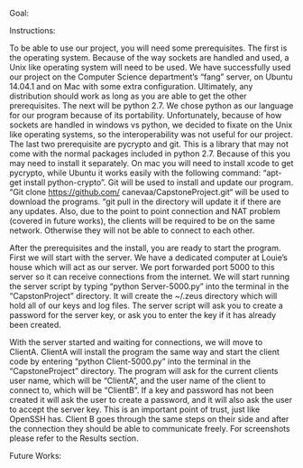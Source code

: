 Goal:

Instructions:

To be able to use our project, you will need some prerequisites. The first is the operating system. Because of the way sockets are handled and used, a Unix like operating system will need to be used. We have successfully used our project on the Computer Science department’s “fang” server, on Ubuntu 14.04.1 and on Mac with some extra configuration. Ultimately, any distribution should work as long as you are able to get the other prerequisites. The next will be python 2.7. We chose python as our language for our program because of its portability. Unfortunately, because of how sockets are handled in windows vs python, we decided to fixate on the Unix like operating systems, so the interoperability was not useful for our project. The last two prerequisite are pycrypto and git. This is a library that may not come with the normal packages included in python 2.7. Because of this you may need to install it separately. On mac you will need to install xcode to get pycrypto, while Ubuntu it works easily with the following command: “apt-get install python-crypto”. Git will be used to install and update our program. “Git clone https://github.com/ canevaa/CapstoneProject.git“ will be used to download the programs. “git pull in the directory will update it if there are any updates. Also, due to the point to point connection and NAT problem (covered in future works), the clients will be required to be on the same network. Otherwise they will not be able to connect to each other.  

After the prerequisites and the install, you are ready to start the program. First we will start with the server. We have a dedicated computer at Louie’s house which will act as our server. We port forwarded port 5000 to this server so it can receive connections from the internet. We will start running the server script by typing “python Server-5000.py” into the terminal in the “CapstonProject” directory. It will create the ~/.zeus directory which will hold all of our keys and log files. The server script will ask you to create a password for the server key, or ask you to enter the key if it has already been created. 

With the server started and waiting for connections, we will move to ClientA. ClientA will install the program the same way and start the client code by entering “python Client-5000.py” into the terminal in the “CapstoneProject” directory. The program will ask for the current clients user name, which will be “ClientA”, and the user name of the client to connect to, which will be “ClientB”. If a key and password has not been created it will ask the user to create a password, and it will also ask the user to accept the server key. This is an important point of trust, just like OpenSSH has. Client B goes through the same steps on their side and after the connection they should be able to communicate freely. For screenshots please refer to the Results section. 

Future Works:




